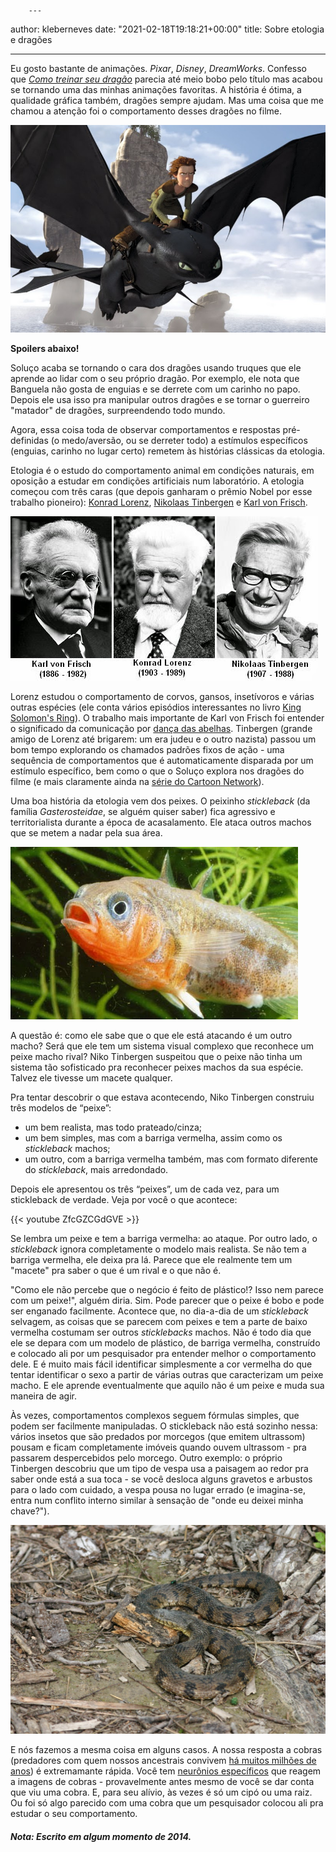         ---
author: kleberneves
date: "2021-02-18T19:18:21+00:00"
title: Sobre etologia e dragões

---
Eu gosto bastante de animações. _Pixar_, _Disney_, _DreamWorks_. Confesso que _[Como treinar seu dragão](https://www.youtube.com/watch?v=oKiYuIsPxYk)_ parecia até meio bobo pelo título mas acabou se tornando uma das minhas animações favoritas. A história é ótima, a qualidade gráfica também, dragões sempre ajudam. Mas uma coisa que me chamou a atenção foi o comportamento desses dragões no filme.

![HTTYD](httyd.jpg "Soluço e Banguela.")

**Spoilers abaixo!**

Soluço acaba se tornando o cara dos dragões usando truques que ele aprende ao lidar com o seu próprio dragão. Por exemplo, ele nota que Banguela não gosta de enguias e se derrete com um carinho no papo. Depois ele usa isso pra manipular outros dragões e se tornar o guerreiro "matador" de dragões, surpreendendo todo mundo.

Agora, essa coisa toda de observar comportamentos e respostas pré-definidas (o medo/aversão, ou se derreter todo) a estímulos específicos (enguias, carinho no lugar certo) remetem às histórias clássicas da etologia.

Etologia é o estudo do comportamento animal em condições naturais, em oposição a estudar em condições artificiais num laboratório. A etologia começou com três caras (que depois ganharam o prêmio Nobel por esse trabalho pioneiro): [Konrad Lorenz](https://pt.wikipedia.org/wiki/Konrad_Lorenz), [Nikolaas Tinbergen](https://pt.wikipedia.org/wiki/Nikolaas_Tinbergen) e [Karl von Frisch](https://pt.wikipedia.org/wiki/Karl_Ritter_von_Frisch).  

![Nobel winners](nobel1973.jpeg "Os vencedores do Nobel de 1973.")

Lorenz estudou o comportamento de corvos, gansos, insetívoros e várias outras espécies (ele conta vários episódios interessantes no livro [King Solomon's Ring](http://www.estantevirtual.com.br/q/falava-com-bestas-aves-peixes)). O trabalho mais importante de Karl von Frisch foi entender o significado da comunicação por [dança das abelhas](https://www.youtube.com/watch?v=bFDGPgXtK-U). Tinbergen (grande amigo de Lorenz até brigarem: um era judeu e o outro nazista) passou um bom tempo explorando os chamados padrões fixos de ação - uma sequência de comportamentos que é automaticamente disparada por um estímulo específico, bem como o que o Soluço explora nos dragões do filme (e mais claramente ainda na [série do Cartoon Network](https://www.youtube.com/watch?v=KZdyn2ofCXA)).

Uma boa história da etologia vem dos peixes. O peixinho _stickleback_ (da família _Gasterosteidae_, se alguém quiser saber) fica agressivo e territorialista durante a época de acasalamento. Ele ataca outros machos que se metem a nadar pela sua área.  

![Stickleback](stickleback.jpg "O peixinho stickleback. Pavio curto.")

A questão é: como ele sabe que o que ele está atacando é um outro macho? Será que ele tem um sistema visual complexo que reconhece um peixe macho rival? Niko Tinbergen suspeitou que o peixe não tinha um sistema tão sofisticado pra reconhecer peixes machos da sua espécie. Talvez ele tivesse um macete qualquer.

Pra tentar descobrir o que estava acontecendo, Niko Tinbergen construiu três modelos de “peixe”:

- um bem realista, mas todo prateado/cinza;
- um bem simples, mas com a barriga vermelha, assim como os _stickleback_ machos;
- um outro, com a barriga vermelha também, mas com formato diferente do _stickleback_, mais arredondado.

Depois ele apresentou os três “peixes”, um de cada vez, para um stickleback de verdade. Veja por você o que acontece:

{{< youtube ZfcGZCGdGVE >}}

Se lembra um peixe e tem a barriga vermelha: ao ataque. Por outro lado, o _stickleback_ ignora completamente o modelo mais realista. Se não tem a barriga vermelha, ele deixa pra lá. Parece que ele realmente tem um "macete" pra saber o que é um rival e o que não é.

"Como ele não percebe que o negócio é feito de plástico!? Isso nem parece com um peixe!", alguém diria. Sim. Pode parecer que o peixe é bobo e pode ser enganado facilmente. Acontece que, no dia-a-dia de um _stickleback_ selvagem, as coisas que se parecem com peixes e tem a parte de baixo vermelha costumam ser outros _sticklebacks_ machos. Não é todo dia que ele se depara com um modelo de plástico, de barriga vermelha, construído e colocado ali por um pesquisador pra entender melhor o comportamento dele. E é muito mais fácil identificar simplesmente a cor vermelha do que tentar identificar o sexo a partir de várias outras que caracterizam um peixe macho. E ele aprende eventualmente que aquilo não é um peixe e muda sua maneira de agir.  

Às vezes, comportamentos complexos seguem fórmulas simples, que podem ser facilmente manipuladas. O stickleback não está sozinho nessa: vários insetos que são predados por morcegos (que emitem ultrassom) pousam e ficam completamente imóveis quando ouvem ultrassom - pra passarem despercebidos pelo morcego. Outro exemplo: o próprio Tinbergen descobriu que um tipo de vespa usa a paisagem ao redor pra saber onde está a sua toca - se você desloca alguns gravetos e arbustos para o lado com cuidado, a vespa pousa no lugar errado (e imagina-se, entra num conflito interno similar à sensação de "onde eu deixei minha chave?").  

![Cobra](snake.jpg "Cobra! Primeiro você corre, depois você para pra pensar do que está correndo.")

E nós fazemos a mesma coisa em alguns casos. A nossa resposta a cobras (predadores com quem nossos ancestrais convivem [há muitos milhões de anos](http://anthropology.ucdavis.edu/people/laisbell/pdf/Isbell%20JHE%202006.pdf)) é extremamante rápida. Você tem [neurônios específicos](http://www.the-scientist.com/?articles.view/articleNo/38053/title/Snakes-on-a-Visual-Plane/) que reagem a imagens de cobras - provavelmente antes mesmo de você se dar conta que viu uma cobra. E, para seu alívio, às vezes é só um cipó ou uma raiz. Ou foi só algo parecido com uma cobra que um pesquisador colocou ali pra estudar o seu comportamento.

#####    _Nota: Escrito em algum momento de 2014._
